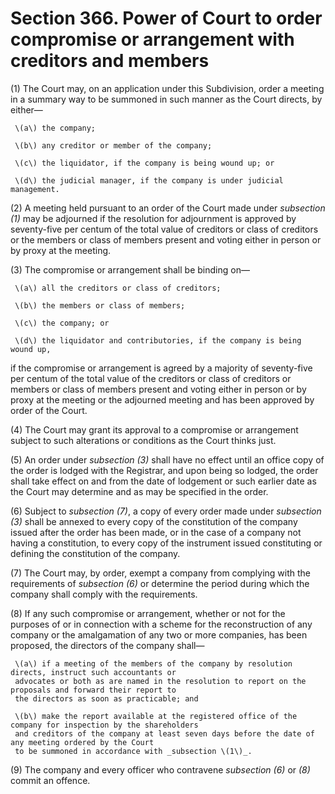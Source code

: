 # Section 366. Power of Court to order compromise or arrangement with creditors and members

\(1\) The Court may, on an application under this Subdivision, order a meeting in a summary way to be summoned in such manner as the Court directs, by either—

     \(a\) the company;

     \(b\) any creditor or member of the company;

     \(c\) the liquidator, if the company is being wound up; or

     \(d\) the judicial manager, if the company is under judicial management.

\(2\) A meeting held pursuant to an order of the Court made under _subsection \(1\)_ may be adjourned if the resolution for adjournment is approved by seventy-five per centum of the total value of creditors or class of creditors or the members or class of members present and voting either in person or by proxy at the meeting.

\(3\) The compromise or arrangement shall be binding on—

     \(a\) all the creditors or class of creditors;

     \(b\) the members or class of members;

     \(c\) the company; or

     \(d\) the liquidator and contributories, if the company is being wound up,

if the compromise or arrangement is agreed by a majority of seventy-five per centum of the total value of the creditors or class of creditors or members or class of members present and voting either in person or by proxy at the meeting or the adjourned meeting and has been approved by order of the Court.

\(4\) The Court may grant its approval to a compromise or arrangement subject to such alterations or conditions as the Court thinks just.

\(5\) An order under _subsection \(3\)_ shall have no effect until an office copy of the order is lodged with the Registrar, and upon being so lodged, the order shall take effect on and from the date of lodgement or such earlier date as the Court may determine and as may be specified in the order.

\(6\) Subject to _subsection \(7\)_, a copy of every order made under _subsection \(3\)_ shall be annexed to every copy of the constitution of the company issued after the order has been made, or in the case of a company not having a constitution, to every copy of the instrument issued constituting or defining the constitution of the company.

\(7\) The Court may, by order, exempt a company from complying with the requirements of _subsection \(6\)_ or determine the period during which the company shall comply with the requirements.

\(8\) If any such compromise or arrangement, whether or not for the purposes of or in connection with a scheme for the reconstruction of any company or the amalgamation of any two or more companies, has been proposed, the directors of the company shall—

     \(a\) if a meeting of the members of the company by resolution directs, instruct such accountants or  
     advocates or both as are named in the resolution to report on the proposals and forward their report to  
     the directors as soon as practicable; and

     \(b\) make the report available at the registered office of the company for inspection by the shareholders  
     and creditors of the company at least seven days before the date of any meeting ordered by the Court  
     to be summoned in accordance with _subsection \(1\)_.

\(9\) The company and every officer who contravene _subsection \(6\)_ or _\(8\)_ commit an offence.

